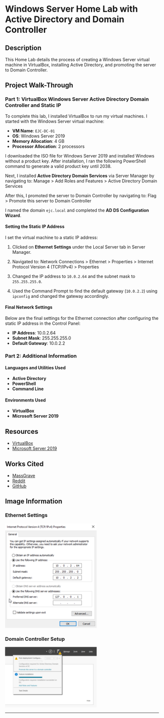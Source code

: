 # Windows Server Home Lab with Active Directory and Domain Controller

## Description
This Home Lab details the process of creating a Windows Server virtual machine in VirtualBox, installing Active Directory, and promoting the server to Domain Controller.

## Project Walk-Through

### Part 1: VirtualBox Windows Server Active Directory Domain Controller and Static IP

To complete this lab, I installed VirtualBox to run my virtual machines. I started with the Windows Server virtual machine:

- **VM Name**: `EJC-DC-01`
- **OS**: Windows Server 2019
- **Memory Allocation**: 4 GB
- **Processor Allocation**: 2 processors

I downloaded the ISO file for Windows Server 2019 and installed Windows without a product key. After installation, I ran the following PowerShell command to generate a valid product key until 2038.

Next, I installed **Active Directory Domain Services** via Server Manager by navigating to:
Manage > Add Roles and Features > Active Directory Domain Services


After this, I promoted the server to Domain Controller by navigating to:
Flag > Promote this server to Domain Controller


I named the domain `ejc.local` and completed the **AD DS Configuration Wizard**.

#### Setting the Static IP Address

I set the virtual machine to a static IP address:

1. Clicked on **Ethernet Settings** under the Local Server tab in Server Manager.
2. Navigated to:
Network Connections > Ethernet > Properties > Internet Protocol Version 4 (TCP/IPv4) > Properties

3. Changed the IP address to `10.0.2.64` and the subnet mask to `255.255.255.0`.
4. Used the Command Prompt to find the default gateway (`10.0.2.2`) using `ipconfig` and changed the gateway accordingly.

#### Final Network Settings
Below are the final settings for the Ethernet connection after configuring the static IP address in the Control Panel:

- **IP Address**: 10.0.2.64
- **Subnet Mask**: 255.255.255.0
- **Default Gateway**: 10.0.2.2

### Part 2: Additional Information

#### Languages and Utilities Used
- **Active Directory**
- **PowerShell**
- **Command Line**

#### Environments Used
- **VirtualBox**
- **Microsoft Server 2019**

## Resources
- [VirtualBox](https://www.virtualbox.org/wiki/Downloads)
- [Microsoft Server 2019](https://www.microsoft.com/en-us/evalcenter/download-windows-server-2019)

## Works Cited
- [MassGrave](https://massgrave.dev/)
- [Reddit](https://www.reddit.com/r/sysadmin/comments/15pkzym/windows_server_2019_license/)
- [GitHub](https://github.com/JonCyberGuy/ActiveDirectoryLab/blob/main/README.md?plain=1)

## Image Information

### Ethernet Settings
<img src="HomeLab1_Pics\image5.png" alt="Image description" width="300">

### Domain Controller Setup
<img src="HomeLab1_Pics\image3.png" alt="Image description" width="300">

---
